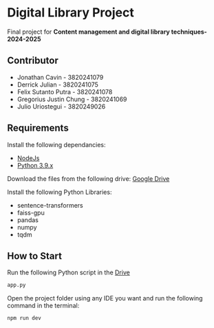 # Digital Library Project

Final project for <b> Content management and digital library techniques-2024-2025 </b>

## Contributor

* Jonathan Cavin - 3820241079
* Derrick Julian - 3820241075
* Felix Sutanto Putra - 3820241078
* Gregorius Justin Chung - 3820241069
* Julio Uriostegui - 3820249026

## Requirements

Install the following dependancies:
* [NodeJs](https://nodejs.org/en/download/current)
* [Python 3.9.x](https://www.python.org/downloads/)

Download the files from the following drive: [Google Drive](https://drive.google.com/drive/folders/1fZxGjLo3ptSqOY17qdcXUqTUz7EpWuE-?usp=drive_link)

Install the following Python Libraries:
* sentence-transformers
* faiss-gpu
* pandas
* numpy
* tqdm

## How to Start

Run the following Python script in the [Drive](https://drive.google.com/drive/folders/1fZxGjLo3ptSqOY17qdcXUqTUz7EpWuE-?usp=drive_link)

```bash
app.py
```

Open the project folder using any IDE you want and run the following command in the terminal:

```bash
npm run dev
```



